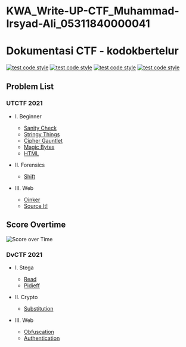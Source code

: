 # KWA_Write-UP-CTF_Muhammad-Irsyad-Ali_05311840000041

# Dokumentasi CTF - kodokbertelur
[![test code style](https://img.shields.io/badge/Author-Dimas%20Pramudya-a6e3e9)](https://github.com/dimasssph)
[![test code style](https://img.shields.io/badge/Name-Dimas%20Pramudya%20Haqqi-00adb5)](https://github.com/dimasssph)
[![test code style](https://img.shields.io/badge/NRP-05311840000037-393e46)](https://github.com/dimasssph)
[![test code style](https://img.shields.io/badge/Lecturers-Mr.%20Ridho%20Rahman%20Hariadi,%20S.Kom.,%20M.Sc.-222831)](https://id.linkedin.com/in/ridho-rahman-hariadi-bb1402109)

## Problem List
### UTCTF 2021
- I. Beginner
    - [Sanity Check](https://github.com/dimasssph/CTF-Writeup-KWAIT/tree/main/UTCTF%202021/Sanity%20Check)
    - [Stringy Things](https://github.com/dimasssph/CTF-Writeup-KWAIT/tree/main/UTCTF%202021/Stringy%20Things)
    - [Cipher Gauntlet](https://github.com/dimasssph/CTF-Writeup-KWAIT/tree/main/UTCTF%202021/Cipher%20Gauntlet)
    - [Magic Bytes](https://github.com/dimasssph/CTF-Writeup-KWAIT/tree/main/UTCTF%202021/Magic%20Bytes)
    - [HTML](https://github.com/dimasssph/CTF-Writeup-KWAIT/tree/main/UTCTF%202021/HTML)

- II. Forensics
    - [Shift](https://github.com/dimasssph/CTF-Writeup-KWAIT/tree/main/UTCTF%202021/Shift)

- III. Web
    - [Oinker](https://github.com/dimasssph/CTF-Writeup-KWAIT/tree/main/UTCTF%202021/Oinker)
    - [Source It!](https://github.com/dimasssph/CTF-Writeup-KWAIT/tree/main/UTCTF%202021/Source%20it!)

## Score Overtime
![Score over Time](https://user-images.githubusercontent.com/55182072/111099599-71fe6800-8578-11eb-83b4-c6dd0cd9dd48.png)

### DvCTF 2021
- I. Stega
    - [Read](https://github.com/dimasssph/CTF-Writeup-KWAIT/tree/main/DvCTF%202021/Read)
    - [Pidieff](https://github.com/dimasssph/CTF-Writeup-KWAIT/tree/main/DvCTF%202021/Pidieff)

- II. Crypto
    - [Substitution](https://github.com/dimasssph/CTF-Writeup-KWAIT/tree/main/DvCTF%202021/Substitution)

- III. Web
    - [Obfuscation](https://github.com/dimasssph/CTF-Writeup-KWAIT/tree/main/DvCTF%202021/Obfuscation)
    - [Authentication](https://github.com/dimasssph/CTF-Writeup-KWAIT/tree/main/DvCTF%202021/Authentication)


